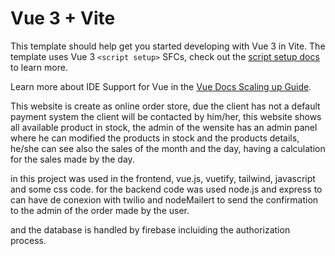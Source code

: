 # Vue 3 + Vite

This template should help get you started developing with Vue 3 in Vite. The template uses Vue 3 `<script setup>` SFCs, check out the [script setup docs](https://v3.vuejs.org/api/sfc-script-setup.html#sfc-script-setup) to learn more.

Learn more about IDE Support for Vue in the [Vue Docs Scaling up Guide](https://vuejs.org/guide/scaling-up/tooling.html#ide-support).

This website is create as online order store, due the client has not a default payment system the client will be contacted by him/her, this website shows all available product in stock, the admin of the wensite has an admin panel where he can modified the products in stock and the products details, he/she can see also the sales of the month and the day, having a calculation for the sales made by the day.

in this project was used in the frontend, vue.js, vuetify, tailwind, javascript and some css code.
for the backend code was used node.js and express to can have de conexion with twilio and nodeMailert to send the confirmation to the admin of the order made by the user.

and the database is handled by firebase incluiding the authorization process. 
